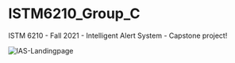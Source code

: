 # ISTM6210_Group_C
ISTM 6210 - Fall 2021 -
Intelligent Alert System -
Capstone project!

![IAS-Landingpage](https://user-images.githubusercontent.com/93503167/139624771-a181a6e0-5705-4d78-9c86-663dc89d7e7a.png)

